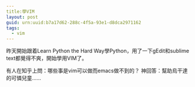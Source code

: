 ```yaml
---
title:學VIM
layout: post
guid: urn:uuid:b7a17d62-288c-4f5a-93e1-d8dca2971162
tags:
  - vim
---
```


昨天開始跟着Learn Python the Hard Way學Python，用了一下gEdit和sublime text都覺得不爽，開始學用VIM了。

有人在知乎上問：哪些事是vim可以做而emacs做不到的？
神回答：幫助烏干達的可憐兒童......
